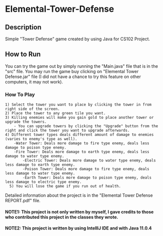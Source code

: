 # Elemental-Tower-Defense
## Description
Simple "Tower Defense" game created by using Java for CS102 Project.

## How to Run
You can try the game out by simply running the "Main.java" file that is in the "src" file.
You may run the game buy clicking on "Elemental Tower Defense.jar" file (I did not have a chance to try this feature on other computers, it may not work).

### How To Play
	1) Select the tower you want to place by clicking the tower in from right side of the screen.
	2) Place the tower to any green tile you want.
	3) Killing enemies will make you gain gold to place another tower or upgrade the towers.
      	- You can upgrade towers by clicking the "Upgrade" button from the right and click the tower you want to upgrade afterwards.
	4) Different tower types deals different amount of damage to enemies (varies to enemy's type as well).
		-Water Tower: Deals more damage to fire type enemy, deals less damage to poison type enemy.
      	-Fire Tower: Deals more damage to earth type enemy, deals less damage to water type enemy.
           	-Electric Tower: Deals more damage to water type enemy, deals less damage to earth type enemy.
            -Poison Tower: Deals more damage to fire type enemy, deals less damage to water type enemy.
            -Earth Tower: Deals more damage to poison type enemy, deals less damage to electric type enemy.
      5) You will lose the game if you run out of health.
 
Detailed information about the project is in the "Elemental Tower Defense REPORT.pdf" file.
      
      
#### NOTE1: This project is not only written by myself, I gave credits to those who contributed this project in the classes they wrote.
#### NOTE2: This project is written by using IntellIJ IDE and with Java 11.0.4

